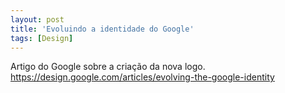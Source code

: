 ```yaml
---
layout: post
title: 'Evoluindo a identidade do Google'
tags: [Design]
---
```


Artigo do Google sobre a criação da nova logo.<br>
<https://design.google.com/articles/evolving-the-google-identity>
